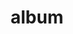 ---
layout: album
resource: instagram
title: "album"
description: "masonry"
active: gallery
header-img: "img/gallery-bg.jpg"
album-title: "my 9th album"
images:
  - image_path: _imnotteee/0/20230706_174404_358046865_212122895130147_3465706036350743692_n.jpg
  - image_path: _imnotteee/0/20230706_174404_358177647_2755720601234758_9144233044750135272_n.jpg
  - image_path: _imnotteee/0/20230708_204014_358028766_3120790688230309_5439893089545034046_n.jpg
  - image_path: _imnotteee/0/20230708_204014_358195670_973763437271548_1350541097785631601_n.jpg
  - image_path: _imnotteee/0/20230708_204014_358783476_265918629467392_655872431535098502_n.jpg
---